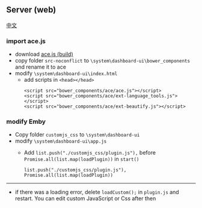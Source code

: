 ## Server (web)

[中文](README_SERVER.md)
### import ace.js
- download [ace.js (build)](https://github.com/ajaxorg/ace-builds/archive/refs/heads/master.zip)
- copy folder `src-noconflict` to `\system\dashboard-ui\bower_components` and rename it to ace
- modify `\system\dashboard-ui\index.html`
  - add scripts in `<head></head>`
    ```
    <script src="bower_components/ace/ace.js"></script>
    <script src="bower_components/ace/ext-language_tools.js"></script>
    <script src="bower_components/ace/ext-beautify.js"></script>
    ``` 
### modify Emby
- Copy folder `customjs_css` to `\system\dashboard-ui`
- modify `\system\dashboard-ui\app.js`
  - Add `list.push("./customjs_css/plugin.js"),` before `Promise.all(list.map(loadPlugin))` in `start()`
  
    ```
    list.push("./customjs_css/plugin.js"),
    Promise.all(list.map(loadPlugin))
    ```
***
- if there was a loading error, delete `loadCustom();` in `plugin.js` and restart. You can edit custom JavaScript or Css after then